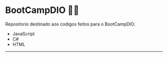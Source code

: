# BootCampDIO 👨‍🎓

Repositorio destinado aos codigos feitos para o BootCampDIO.

- JavaScript
- C#
- HTML
_ _ _ _ _